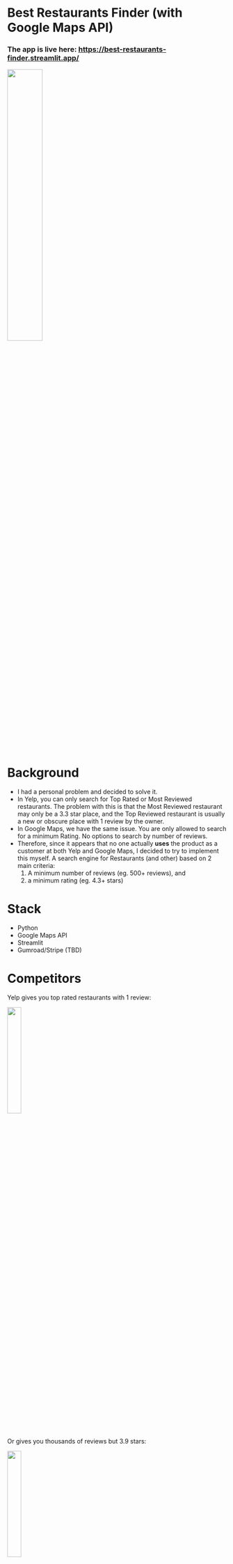 # Best Restaurants Finder (with Google Maps API)

### The app is live here: https://best-restaurants-finder.streamlit.app/

<img src="https://github.com/LifeGains/best_restaurants_finder_google_maps_api/assets/68449363/98c1f484-453b-40a2-afc0-25843ea3d91e" width="40%" height="40%">

# Background
- I had a personal problem and decided to solve it.
- In Yelp, you can only search for Top Rated or Most Reviewed restaurants. The problem with this is that the Most Reviewed restaurant may only be a 3.3 star place, and the Top Reviewed restaurant is usually a new or obscure place with 1 review by the owner.
- In Google Maps, we have the same issue. You are only allowed to search for a minimum Rating. No options to search by number of reviews.
- Therefore, since it appears that no one actually **uses** the product as a customer at both Yelp and Google Maps, I decided to try to implement this myself. A search engine for Restaurants (and other) based on 2 main criteria:
    1. A minimum number of reviews (eg. 500+ reviews), and
    2. a minimum rating (eg. 4.3+ stars)

# Stack

- Python
- Google Maps API
- Streamlit
- Gumroad/Stripe (TBD)

# Competitors

Yelp gives you top rated restaurants with 1 review:

<img src="https://github.com/LifeGains/best_restaurants_finder_google_maps_api/assets/68449363/a0584c26-8e29-4a4f-875d-8be500d21e0b" width="25%" height="25%">

Or gives you thousands of reviews but 3.9 stars:

<img src="https://github.com/LifeGains/best_restaurants_finder_google_maps_api/assets/68449363/d5cd71ac-ab71-45ca-917e-65c7d19f30d9" width="25%" height="25%">

Google Maps gives you results in a random order:

<img src="https://github.com/LifeGains/best_restaurants_finder_google_maps_api/assets/68449363/983976f7-8e9e-42da-a325-9c137e4e2ea1" width="25%" height="25%">

# Jira To Do Nexts / Blockers

- Add screen shots of competitors into github.

- Change filter to apply before outputting results so you get 60 filtered results, as opposed to 60 total results and then filter it down to meet the criteria.
- Redo Gmaps extract from places() function
- Create master "score" that is some weighted combination of `n_rating` * `n_reviews`. Find some way to translate 4.1, 4.5, 4.7 into S, A, B, C, D, F tier.
    - Based on market research, seems like theres an exponential decay for n reviews.
    - For example, 1000 reviews = 3000 reviews. However, 500 reviews > 100 reviews.
- Remove extraneous columns
- Make the name column be hyperlinked with the permalink.
    - https://docs.streamlit.io/library/api-reference/data/st.column_config/st.column_config.linkcolumn
    - Blocked: https://github.com/streamlit/streamlit/issues/6787
- Drop down autofiller multiselect for city
- Add "Is Open Now" filter
- Add "Is Operational" filter (not perma or temporarily closed)
- **Hard** Add "Is Chain" filter. Eg. Gyu-Kaku Japanese BBQ has 4.4 stars, 2k+ reviews in every major US metropolitan city. Not what you're trying to go for when you're finding good new spots.
- **Plot the top 10 results on a Gmaps Embed**
- Rearrange dataframe column order depending on if its a mobile device (bring Gmaps link to the 3rd col) or not
    - Blocked: https://github.com/streamlit/streamlit/issues/708
- Figure out how to extract/display the photos in the photos column?
- More exact error handling - what in the filter criteria caused the API to not be able to retrieve any data?
- Fully understand what radius parameter does. 
    - Option to expand/reduce radius within City. After you understand it, then add it in. 
    - Eg. Pleasant Hill query returns Hayward results.
- Option to specify state so that the city is not confused with another state (eg. Paris, France vs. Paris, Texas) 
- Column for n miles away from current location.
- Given current location, permalink that gets directions to that place.
- Column for n minutes away including current traffic data from Google Maps.
- Any unstructured data (image of restaurant, embedded Google Maps snapshot)
- Column for current wait time at the restaurant.
- Column for make a reservation now (eg. with Resy)
- Non-urgent - current limitation is only 60 results from Google Maps API. Find a way to expand this past 60 results.